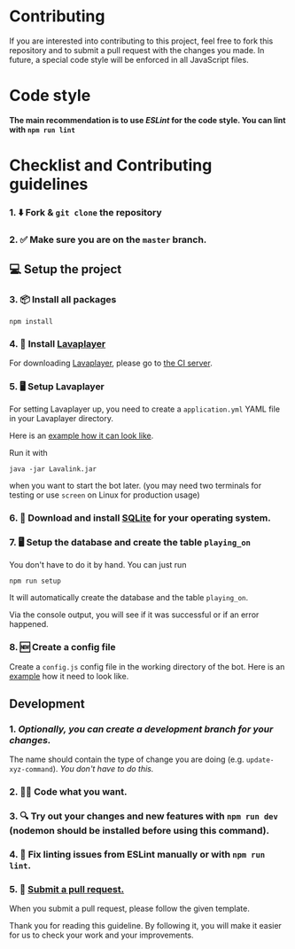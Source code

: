 # Contributing

If you are interested into contributing to this project, feel free to fork this repository and to submit a pull request with
the changes you made. In future, a special code style will be enforced in all JavaScript files.

# Code style

**The main recommendation is to use *ESLint* for the code style. You can lint with `npm run lint`**

# Checklist and Contributing guidelines

### 1. ⬇️ Fork & `git clone` the repository
### 2. ✅ Make sure you are on the `master` branch.

## 💻 Setup the project

### 3. 📦 Install all packages

```ssh
npm install
```

### 4. 💽 Install [Lavaplayer](https://github.com/sedmelluq/lavaplayer)

For downloading [Lavaplayer](https://github.com/sedmelluq/lavaplayer), please go to [the CI server](https://ci.fredboat.com/viewLog.html?buildId=lastSuccessful&buildTypeId=Lavalink_Build&tab=artifacts&guest=1).

### 5. 🖥️ Setup Lavaplayer

For setting Lavaplayer up, you need to create a ``application.yml`` YAML file in your Lavaplayer directory.

Here is an [example how it can look like](https://github.com/Frederikam/Lavalink/blob/master/LavalinkServer/application.yml.example).

Run it with
```
java -jar Lavalink.jar
```
when you want to start the bot later. (you may need two terminals for testing or use `screen` on Linux for production usage)

### 6. 💽 Download and install [SQLite](https://sqlite.org/download.html) for your operating system.

### 7. 🖥️ Setup the database and create the table `playing_on`

You don't have to do it by hand. You can just run
```
npm run setup
```

It will automatically create the database and the table `playing_on`.

Via the console output, you will see if it was successful or if an error happened.

### 8. 🆕 Create a config file

Create a ``config.js`` config file in the working directory of the bot.
Here is an [example](https://github.com/julianYaman/tune/blob/master/example.config.js) how it need to look like.

## Development
### 1. ***Optionally, you can create a development branch for your changes.***

The name should contain the type of change you are doing (e.g. `update-xyz-command`). *You don't have to do this.*
### 2. 🤷‍♂️ **Code what you want.**
### 3. 🔍 **Try out your changes and new features with `npm run dev` (nodemon should be installed before using this command).**
### 4. 🔧 **Fix linting issues from ESLint manually or with `npm run lint`.**
### 5. 📩 **[Submit a pull request.](https://github.com/julianYaman/tune/pull/new/master)**

When you submit a pull request, please follow the given template.

Thank you for reading this guideline. By following it, you will make it easier for us to check your work and your improvements.